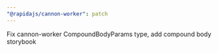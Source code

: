 ```yaml
---
"@rapidajs/cannon-worker": patch
---
```


Fix cannon-worker CompoundBodyParams type, add compound body storybook
